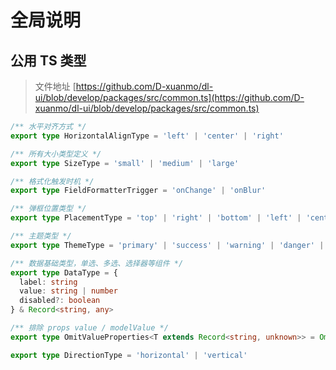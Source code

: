 # 全局说明

## 公用 TS 类型

> 文件地址 [https://github.com/D-xuanmo/dl-ui/blob/develop/packages/src/common.ts](https://github.com/D-xuanmo/dl-ui/blob/develop/packages/src/common.ts)

```typescript
/** 水平对齐方式 */
export type HorizontalAlignType = 'left' | 'center' | 'right'

/** 所有大小类型定义 */
export type SizeType = 'small' | 'medium' | 'large'

/** 格式化触发时机 */
export type FieldFormatterTrigger = 'onChange' | 'onBlur'

/** 弹框位置类型 */
export type PlacementType = 'top' | 'right' | 'bottom' | 'left' | 'center'

/** 主题类型 */
export type ThemeType = 'primary' | 'success' | 'warning' | 'danger' | 'default'

/** 数据基础类型，单选、多选、选择器等组件 */
export type DataType = {
  label: string
  value: string | number
  disabled?: boolean
} & Record<string, any>

/** 排除 props value / modelValue */
export type OmitValueProperties<T extends Record<string, unknown>> = Omit<T, 'value' | 'modelValue'>

export type DirectionType = 'horizontal' | 'vertical'
```
